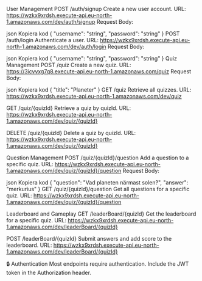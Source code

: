 User Management
POST /auth/signup
Create a new user account.
URL: https://wzkx9xrdsh.execute-api.eu-north-1.amazonaws.com/dev/auth/signup
Request Body:

json
Kopiera kod
{
  "username": "string",
  "password": "string"
}
POST /auth/login
Authenticate a user.
URL: https://wzkx9xrdsh.execute-api.eu-north-1.amazonaws.com/dev/auth/login
Request Body:

json
Kopiera kod
{
  "username": "string",
  "password": "string"
}
Quiz Management
POST /quiz
Create a new quiz.
URL: https://3icvvxg7q8.execute-api.eu-north-1.amazonaws.com/quiz
Request Body:

json
Kopiera kod
{
  "title": "Planeter"
}
GET /quiz
Retrieve all quizzes.
URL: https://wzkx9xrdsh.execute-api.eu-north-1.amazonaws.com/dev/quiz

GET /quiz/{quizId}
Retrieve a quiz by quizId.
URL: https://wzkx9xrdsh.execute-api.eu-north-1.amazonaws.com/dev/quiz/{quizId}

DELETE /quiz/{quizId}
Delete a quiz by quizId.
URL: https://wzkx9xrdsh.execute-api.eu-north-1.amazonaws.com/dev/quiz/{quizId}

Question Management
POST /quiz/{quizId}/question
Add a question to a specific quiz.
URL: https://wzkx9xrdsh.execute-api.eu-north-1.amazonaws.com/dev/quiz/{quizId}/question
Request Body:

json
Kopiera kod
{
  "question": "Vad planeten närmast solen?",
  "answer": "merkurius"
}
GET /quiz/{quizId}/question
Get all questions for a specific quiz.
URL: https://wzkx9xrdsh.execute-api.eu-north-1.amazonaws.com/dev/quiz/{quizId}/question

Leaderboard and Gameplay
GET /leaderBoard/{quizId}
Get the leaderboard for a specific quiz.
URL: https://wzkx9xrdsh.execute-api.eu-north-1.amazonaws.com/dev/leaderBoard/{quizId}

POST /leaderBoard/{quizId}
Submit answers and add score to the leaderboard.
URL: https://wzkx9xrdsh.execute-api.eu-north-1.amazonaws.com/dev/leaderBoard/{quizId}

🔒 Authentication
Most endpoints require authentication. Include the JWT token in the Authorization header.